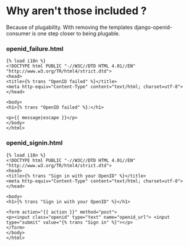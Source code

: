 # Why aren't those included ? #

Because of plugability. With removing the templates django-openid-consumer is one step closer to being plugable.


### openid\_failure.html ###
```
{% load i18n %}
<!DOCTYPE html PUBLIC "-//W3C//DTD HTML 4.01//EN" "http://www.w3.org/TR/html4/strict.dtd">
<head>
<title>{% trans "OpenID failed" %}</title>
<meta http-equiv="Content-Type" content="text/html; charset=utf-8">
</head>

<body>
<h1>{% trans "OpenID failed" %}:</h1>

<p>{{ message|escape }}</p>
</body>
</html>
```

### openid\_signin.html ###
```
{% load i18n %}
<!DOCTYPE html PUBLIC "-//W3C//DTD HTML 4.01//EN" "http://www.w3.org/TR/html4/strict.dtd">
<head>
<title>{% trans "Sign in with your OpenID" %}</title>
<meta http-equiv="Content-Type" content="text/html; charset=utf-8">
</head>

<body>
<h1>{% trans "Sign in with your OpenID" %}</h1>

<form action="{{ action }}" method="post">
<p><input class="openid" type="text" name="openid_url"> <input type="submit" value="{% trans "Sign in" %}"></p>
</form>
</body>
</html>
```
